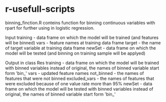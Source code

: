 # r-usefull-scripts

binning_finction.R conteins function for binning continuous variables with rpart for further using in logistic regression.

Input
training - data frame on which the model will be trained (and features will be binned)
vars - feature names at training data frame
target - the name of target variable at training data frame
newSet - data frame on which the model will be tested (and binning on training sample will be applyed)

Output in class Res
training - data frame on which the model will be trained with binned variables instead of original, the names of binned variable start form 'bin_'
vars - updated feature names
not_binned - the names of features that were not binned
excluded_vars - the names of features that were excluded because of one value rate more than 95%
newSet - data frame on which the model will be tested with binned variables instead of original, the names of binned variable start form 'bin_'